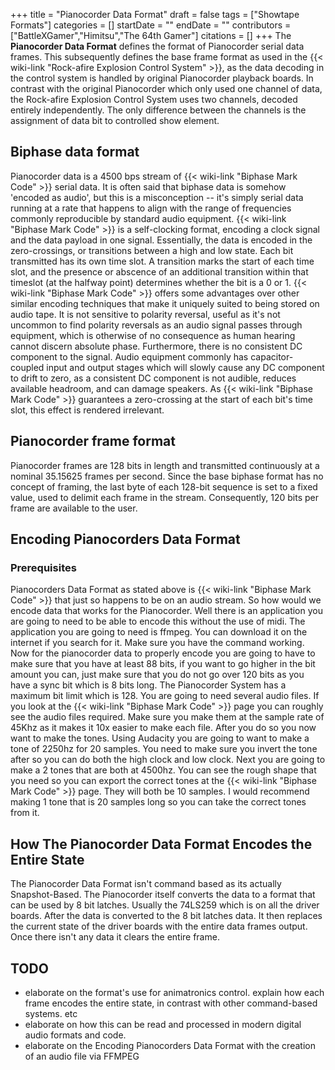 +++
title = "Pianocorder Data Format"
draft = false
tags = ["Showtape Formats"]
categories = []
startDate = ""
endDate = ""
contributors = ["BattleXGamer","Himitsu","The 64th Gamer"]
citations = []
+++
The **Pianocorder Data Format** defines the format of Pianocorder serial data frames. This subsequently defines the base frame format as used in the {{< wiki-link "Rock-afire Explosion Control System" >}}, as the data decoding in the control system is handled by original Pianocorder playback boards.
In contrast with the original Pianocorder which only used one channel of data, the Rock-afire Explosion Control System uses two channels, decoded entirely independently. The only difference between the channels is the assignment of data bit to controlled show element.

## Biphase data format

Pianocorder data is a 4500 bps stream of {{< wiki-link "Biphase Mark Code" >}} serial data. It is often said that biphase data is somehow 'encoded as audio', but this is a misconception -- it's simply serial data running at a rate that happens to align with the range of frequencies commonly reproducible by standard audio equipment.
{{< wiki-link "Biphase Mark Code" >}} is a self-clocking format, encoding a clock signal and the data payload in one signal. Essentially, the data is encoded in the zero-crossings, or transitions between a high and low state. Each bit transmitted has its own time slot. A transition marks the start of each time slot, and the presence or abscence of an additional transition within that timeslot (at the halfway point) determines whether the bit is a 0 or 1.
{{< wiki-link "Biphase Mark Code" >}} offers some advantages over other similar encoding techniques that make it uniquely suited to being stored on audio tape. It is not sensitive to polarity reversal, useful as it's not uncommon to find polarity reversals as an audio signal passes through equipment, which is otherwise of no consequence as human hearing cannot discern absolute phase. Furthermore, there is no consistent DC component to the signal. Audio equipment commonly has capacitor-coupled input and output stages which will slowly cause any DC component to drift to zero, as a consistent DC component is not audible, reduces available headroom, and can damage speakers. As {{< wiki-link "Biphase Mark Code" >}} guarantees a zero-crossing at the start of each bit's time slot, this effect is rendered irrelevant.

## Pianocorder frame format

Pianocorder frames are 128 bits in length and transmitted continuously at a nominal 35.15625 frames per second. Since the base biphase format has no concept of framing, the last byte of each 128-bit sequence is set to a fixed value, used to delimit each frame in the stream. Consequently, 120 bits per frame are available to the user.

## Encoding Pianocorders Data Format

### Prerequisites

Pianocorders Data Format as stated above is {{< wiki-link "Biphase Mark Code" >}} that just so happens to be on an audio stream. So how would we encode data that works for the Pianocorder. Well there is an application you are going to need to be able to encode this without the use of midi.
The application you are going to need is ffmpeg. You can download it on the internet if you search for it. Make sure you have the command working.
Now for the pianocorder data to properly encode you are going to have to make sure that you have at least 88 bits, if you want to go higher in the bit amount you can, just make sure that you do not go over 120 bits as you have a sync bit which is 8 bits long. The Pianocorder System has a maximum bit limit which is 128.
You are going to need several audio files. If you look at the {{< wiki-link "Biphase Mark Code" >}} page you can roughly see the audio files required. Make sure you make them at the sample rate of 45Khz as it makes it 10x easier to make each file. After you do so you now want to make the tones. Using Audacity you are going to want to make a tone of 2250hz for 20 samples. You need to make sure you invert the tone after so you can do both the high clock and low clock.
Next you are going to make a 2 tones that are both at 4500hz. You can see the rough shape that you need so you can export the correct tones at the {{< wiki-link "Biphase Mark Code" >}} page. They will both be 10 samples. I would recommend making 1 tone that is 20 samples long so you can take the correct tones from it.

## How The Pianocorder Data Format Encodes the Entire State

The Pianocorder Data Format isn't command based as its actually Snapshot-Based. The Pianocorder itself converts the data to a format that can be used by 8 bit latches. Usually the 74LS259 which is on all the driver boards.
After the data is converted to the 8 bit latches data. It then replaces the current state of the driver boards with the entire data frames output.
Once there isn't any data it clears the entire frame.

## TODO

- elaborate on the format's use for animatronics control. explain how each frame encodes the entire state, in contrast with other command-based systems. etc
- elaborate on how this can be read and processed in modern digital audio formats and code.
- elaborate on the Encoding Pianocorders Data Format with the creation of an audio file via FFMPEG
